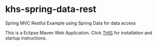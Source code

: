 # khs-spring-data-rest
Spring MVC Restful Example using Spring Data for data access 

This is a Eclipse Maven Web Application. Click [THIS](ttps://public.grokola.com/#grok/d09531af-add9-4e1b-8556-b76e8916b35b) for installation and startup instructions. 
